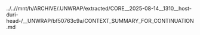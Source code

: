 ../..//mnt/h/ARCHIVE/.UNWRAP/extracted/CORE__2025-08-14__1310__host-duri-head-/__UNWRAP/bf50763c9a/CONTEXT_SUMMARY_FOR_CONTINUATION.md